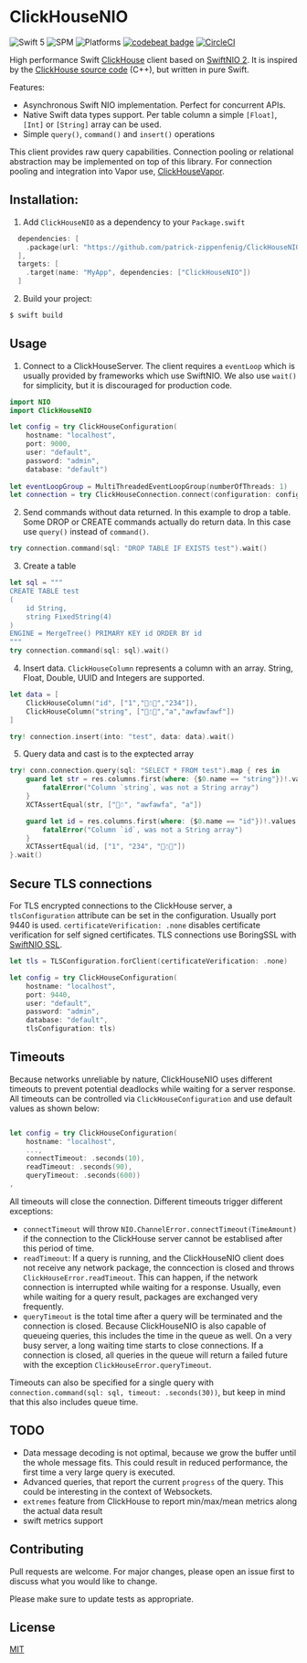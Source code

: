 # ClickHouseNIO

![Swift 5](https://img.shields.io/badge/Swift-5-orange.svg) ![SPM](https://img.shields.io/badge/SPM-compatible-green.svg) ![Platforms](https://img.shields.io/badge/Platforms-macOS%20Linux-green.svg) [![codebeat badge](https://codebeat.co/badges/d15d7e95-d3df-4f97-974c-c3a7d9c07a9e)](https://codebeat.co/projects/github-com-patrick-zippenfenig-clickhousenio-main) [![CircleCI](https://circleci.com/gh/patrick-zippenfenig/ClickHouseNIO/tree/main.svg?style=svg)](https://circleci.com/gh/patrick-zippenfenig/ClickHouseNIO/tree/main) 

High performance Swift [ClickHouse](https://clickhouse.tech) client based on [SwiftNIO 2](https://github.com/apple/swift-nio). It is inspired by the [ClickHouse source code](https://github.com/ClickHouse/ClickHouse/tree/master/src/Client) (C++), but written in pure Swift.

Features:
- Asynchronous Swift NIO implementation. Perfect for concurrent APIs.
- Native Swift data types support. Per table column a simple `[Float]`, `[Int]` or `[String]` array can be used.
- Simple `query()`, `command()` and `insert()` operations

This client provides raw query capabilities. Connection pooling or relational abstraction may be implemented on top of this library. For connection pooling and integration into Vapor use, [ClickHouseVapor](https://github.com/patrick-zippenfenig/ClickHouseVapor).


## Installation:

1. Add `ClickHouseNIO` as a dependency to your `Package.swift`

```swift
  dependencies: [
    .package(url: "https://github.com/patrick-zippenfenig/ClickHouseNIO.git", from: "1.0.0")
  ],
  targets: [
    .target(name: "MyApp", dependencies: ["ClickHouseNIO"])
  ]
```

2. Build your project:

```bash
$ swift build
```

## Usage 

1. Connect to a ClickHouseServer. The client requires a `eventLoop` which is usually provided by frameworks which use SwiftNIO. We also use `wait()` for simplicity, but it is discouraged for production code.

```swift
import NIO
import ClickHouseNIO

let config = try ClickHouseConfiguration(
    hostname: "localhost", 
    port: 9000, 
    user: "default", 
    password: "admin", 
    database: "default")
  
let eventLoopGroup = MultiThreadedEventLoopGroup(numberOfThreads: 1)  
let connection = try ClickHouseConnection.connect(configuration: config, on: eventLoopGroup.next()).wait()
```

2. Send commands without data returned. In this example to drop a table. Some DROP or CREATE commands actually do return data. In this case use `query()` instead of `command()`.

```swift
try connection.command(sql: "DROP TABLE IF EXISTS test").wait()
```

3. Create a table

```swift
let sql = """
CREATE TABLE test
(
    id String,
    string FixedString(4)
)
ENGINE = MergeTree() PRIMARY KEY id ORDER BY id
"""
try connection.command(sql: sql).wait()
```

4. Insert data. `ClickHouseColumn` represents a column with an array. String, Float, Double, UUID and Integers are supported.

```swift
let data = [
    ClickHouseColumn("id", ["1","🎅☃🧪","234"]),
    ClickHouseColumn("string", ["🎅☃🧪","a","awfawfawf"])
]

try! connection.insert(into: "test", data: data).wait()
````

5. Query data and cast is to the exptected array

```swift
try! conn.connection.query(sql: "SELECT * FROM test").map { res in
    guard let str = res.columns.first(where: {$0.name == "string"})!.values as? [String] else {
        fatalError("Column `string`, was not a String array")
    }
    XCTAssertEqual(str, ["🎅☃", "awfawfa", "a"])

    guard let id = res.columns.first(where: {$0.name == "id"})!.values as? [String] else {
        fatalError("Column `id`, was not a String array")
    }
    XCTAssertEqual(id, ["1", "234", "🎅☃🧪"])
}.wait()
```

## Secure TLS connections
For TLS encrypted connections to the ClickHouse server, a `tlsConfiguration` attribute can be set in the configuration. Usually port 9440 is used. `certificateVerification: .none` disables certificate verification for self signed certificates. TLS connections use BoringSSL with [SwiftNIO SSL](https://github.com/apple/swift-nio-ssl).

```swift
let tls = TLSConfiguration.forClient(certificateVerification: .none)

let config = try ClickHouseConfiguration(
    hostname: "localhost", 
    port: 9440, 
    user: "default", 
    password: "admin", 
    database: "default",
    tlsConfiguration: tls)
```

## Timeouts
Because networks unreliable by nature, ClickHouseNIO uses different timeouts to prevent potential deadlocks while waiting for a server response. All timeouts can be controlled via `ClickHouseConfiguration` and use default values as shown below:

```swift

let config = try ClickHouseConfiguration(
    hostname: "localhost", 
    ...,
    connectTimeout: .seconds(10),
    readTimeout: .seconds(90),
    queryTimeout: .seconds(600))
,
```

All timeouts will close the connection. Different timeouts trigger different exceptions:
- `connectTimeout` will throw `NIO.ChannelError.connectTimeout(TimeAmount)` if the connection to the ClickHouse server cannot be establised after this period of time.
- `readTimeout`: If a query is running, and the ClickHouseNIO client does not receive any network package, the conncection is closed and throws `ClickHouseError.readTimeout`. This can happen, if the network connection is interrupted while waiting for a response. Usually, even while waiting for a query result, packages are exchanged very frequently.
- `queryTimeout` is the total time after a query will be terminated and the connection is closed. Because ClickHouseNIO is also capable of queueing queries, this includes the time in the queue as well. On a very busy server, a long waiting time starts to close connections. If a connection is closed, all queries in the queue will return a failed future with the exception `ClickHouseError.queryTimeout`. 

Timeouts can also be specified for a single query with `connection.command(sql: sql, timeout: .seconds(30))`, but keep in mind that this also includes queue time.


## TODO
- Data message decoding is not optimal, because we grow the buffer until the whole message fits. This could result in reduced performance, the first time a very large query is executed.
- Advanced queries, that report the current `progress` of the query. This could be interesting in the context of Websockets.
- `extremes` feature from ClickHouse to report min/max/mean metrics along the actual data result
- swift metrics support


## Contributing
Pull requests are welcome. For major changes, please open an issue first to discuss what you would like to change.

Please make sure to update tests as appropriate.

## License
[MIT](https://choosealicense.com/licenses/mit/)
